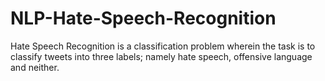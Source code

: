# NLP-Hate-Speech-Recognition

Hate Speech Recognition is a classification problem wherein the task is to classify tweets into
three labels; namely hate speech, offensive language and neither.
